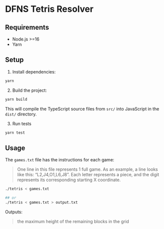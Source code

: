 # DFNS Tetris Resolver

## Requirements

- Node.js >=16
- Yarn

## Setup

1. Install dependencies:
```bash
yarn
```

2. Build the project:
```bash
yarn build
```

This will compile the TypeScript source files from `src/` into JavaScript in the `dist/` directory.

3. Run tests
```bash
yarn test
```

## Usage

The `games.txt` file has the instructions for each game:

>One line in this file represents 1 full game. As an example, a line looks like this: “L2,J4,O1,L6,J8”. Each letter represents a piece, and the digit represents its corresponding starting X coordinate.

```bash
./tetris < games.txt

## or
./tetris < games.txt > output.txt
```

Outputs:

>the maximum height of the remaining blocks in the grid
